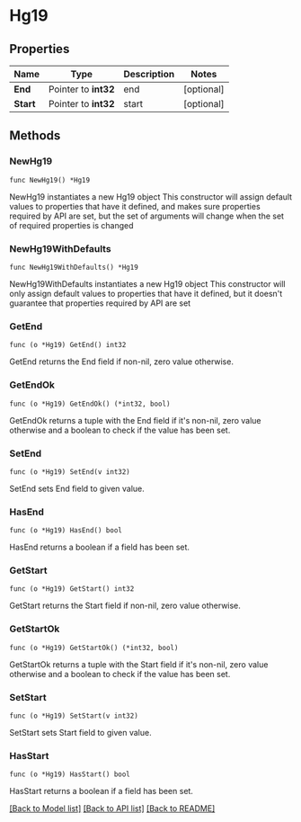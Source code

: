 # Hg19

## Properties

Name | Type | Description | Notes
------------ | ------------- | ------------- | -------------
**End** | Pointer to **int32** | end | [optional] 
**Start** | Pointer to **int32** | start | [optional] 

## Methods

### NewHg19

`func NewHg19() *Hg19`

NewHg19 instantiates a new Hg19 object
This constructor will assign default values to properties that have it defined,
and makes sure properties required by API are set, but the set of arguments
will change when the set of required properties is changed

### NewHg19WithDefaults

`func NewHg19WithDefaults() *Hg19`

NewHg19WithDefaults instantiates a new Hg19 object
This constructor will only assign default values to properties that have it defined,
but it doesn't guarantee that properties required by API are set

### GetEnd

`func (o *Hg19) GetEnd() int32`

GetEnd returns the End field if non-nil, zero value otherwise.

### GetEndOk

`func (o *Hg19) GetEndOk() (*int32, bool)`

GetEndOk returns a tuple with the End field if it's non-nil, zero value otherwise
and a boolean to check if the value has been set.

### SetEnd

`func (o *Hg19) SetEnd(v int32)`

SetEnd sets End field to given value.

### HasEnd

`func (o *Hg19) HasEnd() bool`

HasEnd returns a boolean if a field has been set.

### GetStart

`func (o *Hg19) GetStart() int32`

GetStart returns the Start field if non-nil, zero value otherwise.

### GetStartOk

`func (o *Hg19) GetStartOk() (*int32, bool)`

GetStartOk returns a tuple with the Start field if it's non-nil, zero value otherwise
and a boolean to check if the value has been set.

### SetStart

`func (o *Hg19) SetStart(v int32)`

SetStart sets Start field to given value.

### HasStart

`func (o *Hg19) HasStart() bool`

HasStart returns a boolean if a field has been set.


[[Back to Model list]](../README.md#documentation-for-models) [[Back to API list]](../README.md#documentation-for-api-endpoints) [[Back to README]](../README.md)



